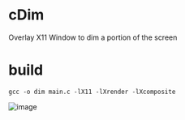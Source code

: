 # cDim
Overlay X11 Window to dim a portion of the screen

# build
`gcc -o dim main.c -lX11 -lXrender -lXcomposite`

![image](https://github.com/user-attachments/assets/8c24c60d-2a83-498b-8f8d-11fc23e90bb3)
